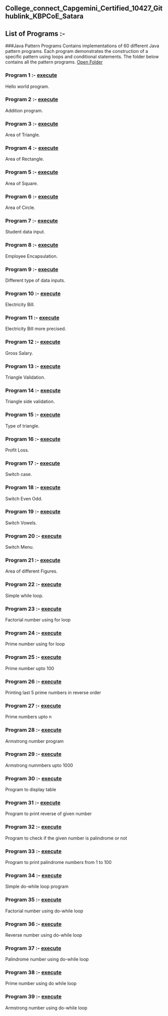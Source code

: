 ## College_connect_Capgemini_Certified_10427_Githublink_KBPCoE_Satara
## List of Programs :-

###Java Pattern Programs
Contains implementations of 60 different Java pattern programs. Each program demonstrates the construction of a specific pattern using loops and conditional statements.
The folder below contains all the pattern programs.
[Open Folder](https://github.com/bhaktim19/College_connect_Capgemini_Certified_10427_KBPCoE-Satara/tree/main/Pattern%20Programs)


### Program 1 :- [execute](https://github.com/bhaktim19/College_connect_Capgemini_Certified_10427_KBPCoE-Satara/blob/main/P1_Hello%20World)
 Hello world program.

 ### Program 2 :- [execute](https://github.com/bhaktim19/College_connect_Capgemini_Certified_10427_KBPCoE-Satara/blob/main/P2_Addition)
 Addition program.

 ### Program 3 :- [execute](https://github.com/bhaktim19/College_connect_Capgemini_Certified_10427_KBPCoE-Satara/blob/main/P3_AreaTriangle)
 Area of Triangle.

 ### Program 4 :- [execute](https://github.com/bhaktim19/College_connect_Capgemini_Certified_10427_KBPCoE-Satara/blob/main/P4_%20Area%20of%20Rectangle)
 Area of Rectangle.

 ### Program 5 :- [execute](https://github.com/bhaktim19/College_connect_Capgemini_Certified_10427_KBPCoE-Satara/blob/main/P5_Area%20of%20Square)
 Area of Square.

 ### Program 6 :- [execute](https://github.com/bhaktim19/College_connect_Capgemini_Certified_10427_KBPCoE-Satara/blob/main/P6_Area%20of%20Circle)
 Area of Circle.

 ### Program 7 :- [execute](https://github.com/bhaktim19/College_connect_Capgemini_Certified_10427_KBPCoE-Satara/blob/main/P7_Student%20data%20input)
 Student data input.

 ### Program 8 :- [execute](https://github.com/bhaktim19/College_connect_Capgemini_Certified_10427_KBPCoE-Satara/blob/main/P8_Employee%20Encapsulation)
 Employee Encapsulation.

 ### Program 9 :- [execute](https://github.com/bhaktim19/College_connect_Capgemini_Certified_10427_KBPCoE-Satara/blob/main/P9_Different%20type%20of%20data%20inputs)
 Different type of data inputs.

 ### Program 10 :- [execute](https://github.com/bhaktim19/College_connect_Capgemini_Certified_10427_KBPCoE-Satara/blob/main/P10_Electricity%20bill)
 Electricity Bill.

 ### Program 11 :- [execute](https://github.com/bhaktim19/College_connect_Capgemini_Certified_10427_KBPCoE-Satara/blob/main/P11_Electricity%20bill%20more%20precise)
 Electricity Bill more precised.

 ### Program 12 :- [execute](https://github.com/bhaktim19/College_connect_Capgemini_Certified_10427_KBPCoE-Satara/blob/main/P12_Gross%20Salary)
  Gross Salary.
 
 ### Program 13 :- [execute](https://github.com/bhaktim19/College_connect_Capgemini_Certified_10427_KBPCoE-Satara/blob/main/P13_Triangle%20validation)
 Triangle Validation.

 ### Program 14 :- [execute](https://github.com/bhaktim19/College_connect_Capgemini_Certified_10427_KBPCoE-Satara/blob/main/P14_Triangle%20sides%20validation)
 Triangle side validation.

 ### Program 15 :- [execute](https://github.com/bhaktim19/College_connect_Capgemini_Certified_10427_KBPCoE-Satara/blob/main/P15_Triangle%20type)
 Type of triangle.

 ### Program 16 :- [execute](https://github.com/bhaktim19/College_connect_Capgemini_Certified_10427_KBPCoE-Satara/blob/main/P16_Profit%20Loss)
 Profit Loss.

 ### Program 17 :- [execute](https://github.com/bhaktim19/College_connect_Capgemini_Certified_10427_KBPCoE-Satara/blob/main/P17_Switch%20case)
 Switch case.

 ### Program 18 :- [execute](https://github.com/bhaktim19/College_connect_Capgemini_Certified_10427_KBPCoE-Satara/blob/main/P18_Switch%20Even%20Odd)
 Switch Even Odd. 

 ### Program 19 :- [execute](https://github.com/bhaktim19/College_connect_Capgemini_Certified_10427_KBPCoE-Satara/blob/main/P19_Switch%20vowels)
 Switch Vowels.

 ### Program 20 :- [execute](https://github.com/bhaktim19/College_connect_Capgemini_Certified_10427_KBPCoE-Satara/blob/main/P20_Switch%20menu)
 Switch Menu.

 ### Program 21 :- [execute](https://github.com/bhaktim19/College_connect_Capgemini_Certified_10427_KBPCoE-Satara/blob/main/P21_Area%20of%20figures)
 Area of different Figures.

 ### Program 22 :- [execute](https://github.com/bhaktim19/College_connect_Capgemini_Certified_10427_KBPCoE-Satara/blob/main/P22_SimpleWhileLoop)
  Simple while loop.

 ### Program 23 :- [execute](https://github.com/bhaktim19/College_connect_Capgemini_Certified_10427_KBPCoE-Satara/blob/main/P23_Factorial%20number%20using%20for%20loop)
  Factorial number using for loop

 ### Program 24 :- [execute](https://github.com/bhaktim19/College_connect_Capgemini_Certified_10427_KBPCoE-Satara/blob/main/P24_Prime%20number%20using%20for)
  Prime number using for loop

 ### Program 25 :- [execute](https://github.com/bhaktim19/College_connect_Capgemini_Certified_10427_KBPCoE-Satara/blob/main/P25_Prime%20number%20upto%20100)
 Prime number upto 100

 ### Program 26 :- [execute](https://github.com/bhaktim19/College_connect_Capgemini_Certified_10427_KBPCoE-Satara/blob/main/P26_Reverse%20prime%20number)
 Printing last 5 prime numbers in reverse order

 ### Program 27 :- [execute](https://github.com/bhaktim19/College_connect_Capgemini_Certified_10427_KBPCoE-Satara/blob/main/P27_Prime%20number%20upto%20n)
 Prime numbers upto n

 ### Program 28 :- [execute](https://github.com/bhaktim19/College_connect_Capgemini_Certified_10427_KBPCoE-Satara/blob/main/P28_armstrong%20number)
 Armstrong number program

 ### Program 29 :- [execute](https://github.com/bhaktim19/College_connect_Capgemini_Certified_10427_KBPCoE-Satara/blob/main/P29_armstrong%20number%20upto%201000)
 Armstrong nummbers upto 1000

 ### Program 30 :- [execute](https://github.com/bhaktim19/College_connect_Capgemini_Certified_10427_KBPCoE-Satara/blob/main/P30_Display%20table)
 Program to display table

 ### Program 31 :- [execute](https://github.com/bhaktim19/College_connect_Capgemini_Certified_10427_KBPCoE-Satara/blob/main/P31_Reverse%20number)
 Program to print reverse of given number

 ### Program 32 :- [execute](https://github.com/bhaktim19/College_connect_Capgemini_Certified_10427_KBPCoE-Satara/blob/main/P32_Palindrome%20number)
 Program to check if the given number is palindrome or not

 ### Program 33 :- [execute](https://github.com/bhaktim19/College_connect_Capgemini_Certified_10427_KBPCoE-Satara/blob/main/P33_Palindrome%20numbers%20upto%20100)
 Program to print palindrome numbers from 1 to 100

 ### Program 34 :- [execute](https://github.com/bhaktim19/College_connect_Capgemini_Certified_10427_KBPCoE-Satara/blob/main/P34_Simple%20do%20while)
 Simple do-while loop program

 ### Program 35 :- [execute](https://github.com/bhaktim19/College_connect_Capgemini_Certified_10427_KBPCoE-Satara/blob/main/P35_do%20while%20factorial)
 Factorial number using do-while loop

 ### Program 36 :- [execute](https://github.com/bhaktim19/College_connect_Capgemini_Certified_10427_KBPCoE-Satara/blob/main/P36_do%20while%20reverse)
 Reverse number using do-while loop

 ### Program 37 :- [execute](https://github.com/bhaktim19/College_connect_Capgemini_Certified_10427_KBPCoE-Satara/blob/main/P37_do%20while%20palindrome)
 Palindrome number using do-while loop

 ### Program 38 :- [execute](https://github.com/bhaktim19/College_connect_Capgemini_Certified_10427_KBPCoE-Satara/blob/main/P38_do%20while%20prime)
 Prime number using do while loop

 ### Program 39 :- [execute](https://github.com/bhaktim19/College_connect_Capgemini_Certified_10427_KBPCoE-Satara/blob/main/P39_do%20while%20armstrong)
 Armstrong number using do-while loop


 

